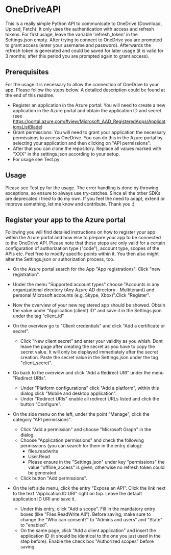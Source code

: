 # OneDriveAPI

This is a really simple Python API to communicate to OneDrive (Download, Upload, Fetch). It only uses the authentication with access and refresh tokens. For first usage, leave the variable 'refresh_token' in the Settings.json empty. After trying to connect to OneDrive you are prompted to grant access (enter your username and password). Afterwards the refresh token is generated and could be saved for later usage (it is valid for 3 months; after this period you are prompted again to grant access).

## Prerequisites
For the usage it is necessary to allow the connection of OneDrive to your app. Please follow the steps below. A detailed description could be found at the end of this readme.
- Register an application in the Azure portal: You will need to create a new application in the Azure portal and obtain the application ID and secret (see https://portal.azure.com/#view/Microsoft_AAD_RegisteredApps/ApplicationsListBlade)
- Grant permissions: You will need to grant your application the necessary permissions to access OneDrive. You can do this in the Azure portal by selecting your application and then clicking on "API permissions".
- After that you can clone the repository. Replace all values marked with "XXX" in the settings.json according to your setup. 
- For usage see Test.py

## Usage
Please see Test.py for the usage.
The error handling is done by throwing exceptions, so ensure to always use try-catches. 
Since all the other SDKs are deprecated i tried to do my own. If you feel the need to adapt, extend or improve something, let me know and contribute. Thank you :)

## Register your app to the Azure portal
Following you will find detailed instructions on how to register your app within the Azure portal and how else to prepare your app to be connected to the OneDrive API. Please note that these steps are only valid for a certain configuration of authorization type ("code"), account type, scopes of the APIs etc. Feel free to modify specific points within it. You then also might alter the Settings.json or authorization process, too.
- On the Azure portal search for the App "App registrations". Click "new registration". 
- Under the menu "Supported account types" choose "Accounts in any organizational directory (Any Azure AD directory - Multitenant) and personal Microsoft accounts (e.g. Skype, Xbox)".Click "Register".

- Now the overview of your new registered app should be showed. Obtain the value under "Application (client) ID" and save it in the Settings.json under the tag "client_id"
- On the overview go to "Client credentials" and click "Add a certificate or secret".
	- Click "New client secret" and enter your validity as you whish. Dont leave the page after creating the secret as you have to copy the secret value. It will only be displayed immediately after the secret creation. Paste the secret value in the Settings.json under the tag "client_secret".
- Go back to the overview and click "Add a Redirect URI" under the menu "Redirect URIs".
	- Under "Platform configurations" click "Add a platform", within this dialog click "Mobile and desktop application".
	- Under "Redirect URIs" enable all redirect URLs listed and click the button "Configure".
- On the side menu on the left, under the point "Manage", click the category "API permissions".
	- Click "Add a permission" and choose "Microsoft Graph" in the dialog. 
	- Choose "Application permissions" and check the following permissions (you can search for them in the entry dialog):
		- files.readwrite
		- User.Read
		- Please ensure in the "Settings.json" under key "permissions" the value "offline_access" is given, otherwise no refresh token could be generated
	- Click button "Add permissions".
- On the left side menu, click the entry "Expose an API". Click the link next to the text "Application ID URI" right on top. Leave the default application ID URI and save it. 
	- Under this entry, click "Add a scope". Fill in the mandatory entry boxes (like "Files.ReadWrite.All"). Before saving, make sure to change the "Who can consent?" to "Admins and users" and "State" to "enabled".
	- On the same page, click "Add a client application" and insert the application ID (it should be identical to the one you just used in the step before). Enable the check box "Authorized scopes" before saving. 
